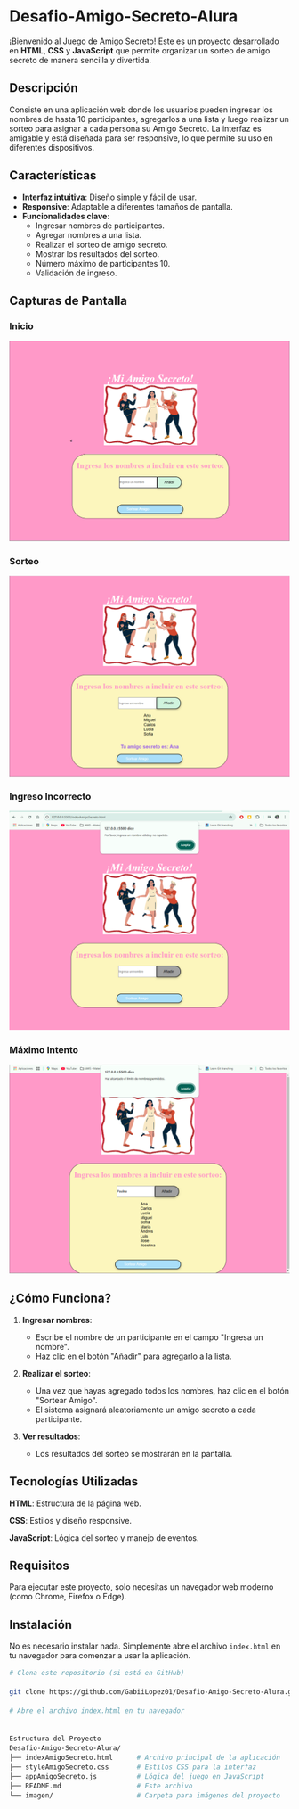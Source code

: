 # Desafio-Amigo-Secreto-Alura

¡Bienvenido al Juego de Amigo Secreto! Este es un proyecto desarrollado en **HTML**, **CSS** y **JavaScript** que permite organizar un sorteo de amigo secreto de manera sencilla y divertida.

## Descripción

Consiste en una aplicación web donde los usuarios pueden ingresar los nombres de hasta 10 participantes, agregarlos a una lista y luego realizar un sorteo para asignar a cada persona su Amigo Secreto. La interfaz es amigable y está diseñada para ser responsive, lo que permite su uso en diferentes dispositivos.

## Características

- **Interfaz intuitiva**: Diseño simple y fácil de usar.
- **Responsive**: Adaptable a diferentes tamaños de pantalla.
- **Funcionalidades clave**:
  - Ingresar nombres de participantes.
  - Agregar nombres a una lista.
  - Realizar el sorteo de amigo secreto.
  - Mostrar los resultados del sorteo.
  - Número máximo de participantes 10.
  - Validación de ingreso.

## Capturas de Pantalla

### Inicio

![imagen/inicio.png](https://github.com/GabiiLopez01/Desafio-Amigo-Secreto-alura/blob/9ad7148d50b21da7428355bc0836cac6b141ae30/imagen/inicio.png)


### Sorteo

![imagen/sorteo.png](https://github.com/GabiiLopez01/Desafio-Amigo-Secreto-alura/blob/9ad7148d50b21da7428355bc0836cac6b141ae30/imagen/sorteo.png)


### Ingreso Incorrecto

![imagen/ingreso-incorrecto.png](https://github.com/GabiiLopez01/Desafio-Amigo-Secreto-alura/blob/9ad7148d50b21da7428355bc0836cac6b141ae30/imagen/ingreso-incorrecto.png)



### Máximo Intento

![imagen/maximo-intento.png](https://github.com/GabiiLopez01/Desafio-Amigo-Secreto-alura/blob/9ad7148d50b21da7428355bc0836cac6b141ae30/imagen/maximo-intento.png)



## ¿Cómo Funciona?

1. **Ingresar nombres**:
   - Escribe el nombre de un participante en el campo "Ingresa un nombre".
   - Haz clic en el botón "Añadir" para agregarlo a la lista.

2. **Realizar el sorteo**:
   - Una vez que hayas agregado todos los nombres, haz clic en el botón "Sortear Amigo".
   - El sistema asignará aleatoriamente un amigo secreto a cada participante.

3. **Ver resultados**:
   - Los resultados del sorteo se mostrarán en la pantalla.
  
## Tecnologías Utilizadas
  **HTML**: Estructura de la página web.
  
  **CSS**: Estilos y diseño responsive.
  
  **JavaScript**: Lógica del sorteo y manejo de eventos. 
  

## Requisitos

Para ejecutar este proyecto, solo necesitas un navegador web moderno (como Chrome, Firefox o Edge).

## Instalación

No es necesario instalar nada. Simplemente abre el archivo `index.html` en tu navegador para comenzar a usar la aplicación.

```bash
# Clona este repositorio (si está en GitHub)

git clone https://github.com/GabiiLopez01/Desafio-Amigo-Secreto-Alura.git

# Abre el archivo index.html en tu navegador


Estructura del Proyecto
Desafio-Amigo-Secreto-Alura/
├── indexAmigoSecreto.html      # Archivo principal de la aplicación
├── styleAmigoSecreto.css       # Estilos CSS para la interfaz
├── appAmigoSecreto.js          # Lógica del juego en JavaScript
├── README.md                   # Este archivo
└── imagen/                     # Carpeta para imágenes del proyecto

